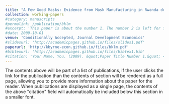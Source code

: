 ```yaml
---
title: "A Few Good Masks: Evidence from Mask Manufacturing in Rwanda during the COVID-19 Pandemic"
collection: working-papers
#category: manuscripts
#permalink: /publication/bklm
#excerpt: 'This paper is about the number 1. The number 2 is left for future work.'
#date: 2009-10-01
venue: 'Conditionally Accepted, Journal Development Economics'
#slidesurl: 'http://academicpages.github.io/files/slides1.pdf'
paperurl: 'http://kbyrne-econ.github.io/files/bklm.pdf'
#bibtexurl: 'http://academicpages.github.io/files/bibtex1.bib'
#citation: 'Your Name, You. (2009). &quot;Paper Title Number 1.&quot; <i>Journal 1</i>. 1(1).'
---
```

The contents above will be part of a list of publications, if the user clicks the link for the publication than the contents of section will be rendered as a full page, allowing you to provide more information about the paper for the reader. When publications are displayed as a single page, the contents of the above "citation" field will automatically be included below this section in a smaller font.
